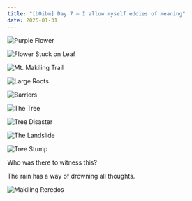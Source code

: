 ```yaml
---
title: "[bOibm] Day 7 — I allow myself eddies of meaning"
date: 2025-01-31
---
```

![Purple Flower](images/20250131-090505-bOibm-7-purple-flower.jpg)

![Flower Stuck on Leaf](images/20250131-090954-bOibm-7-flower-stuck-on-leaf.jpg)

![Mt. Makiling Trail](images/20250131-091459-bOibm-7-Mt-Makiling-Trail.jpg)

![Large Roots](images/20250131-092011-bOibm-7-large-roots.jpg)

![Barriers](images/20250131-092724-bOibm-7-barriers.jpg)

![The Tree](images/20250131-093239-bOibm-%207-the-tree.jpg)

![Tree Disaster](images/20250131-093825-bOibm-7-tree-disaster.jpg)

![The Landslide](images/20250131-095822-bOibm-7-the-landslide.jpg)

![Tree Stump](images/20250131-095939-bOibm-7-tree-stump.jpg)

Who was there to witness this?

The rain has a way of drowning all thoughts.

![Makiling Reredos](images/20250131-100746-bOibm-7-Makiling-Reredos.jpg)